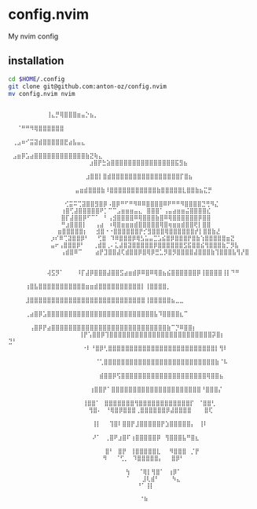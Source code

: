 # config.nvim

My nvim config

## installation

```bash
cd $HOME/.config
git clone git@github.com:anton-oz/config.nvim
mv config.nvim nvim
```


                      ⠀⠀⠀⠀⠀⠀⠀⠀⠀⢸⣄⡛⢿⣿⣿⣿⣶⣤⡑⣦⡀⠀⠀⠀⠀⠀⠀⠀⠀⠀⠀⠀⠀⠀⠀⠀⠀⠀⠀⠀⠀⠀⠀⠀⠀⠀⠀⠀⠀⠀⠀⠀⠀⠀⠀
                              ⠀⠀⠈⠛⠛⠻⢿⣿⣿⣿⣿⣿⣿⠀⠀⠀⠀⠀⠀⠀⠀⠀⠀⠀⠀⠀⠀⠀⠀⠀⠀⠀⠀⠀⠀⠀⠀⠀⠀⠀⠀⠀⠀⠀⠀⠀⠀
                             ⠀⢀⣠⠶⠊⣭⣽⣾⣿⣿⣿⣿⣿⣟⣴⣧⣤⣄⠀⠀⠀⠀⠀⠀⠀⠀⠀⠀⠀⠀⠀⠀⠀⠀⠀⠀⠀⠀⠀⠀⠀⠀⠀⠀⠀⠀⠀⠀
                           ⠀⣠⣶⡿⣡⣴⣿⣿⣿⣿⣿⣿⣿⣿⣿⣿⣿⣿⣷⣝⢷⣄⠀⠀⠀⠀⠀⠀⠀⠀⠀⠀⠀⠀⠀⠀⠀⠀⠀⠀⠀⠀⠀⠀⠀⠀⠀⠀⠀⠀
                           ⣰⣿⡟⣓⣵⣿⣿⣿⣿⣿⣿⣿⣿⣿⣿⣿⣿⣿⣿⣿⣯⣻⣦ ⠀⠀⠀⠀⠀⠀⠀⠀⠀⠀⠀⠀⠀⠀⠀⠀⠀⠀⠀⠀⠀⠀⠀⠀⠀⠀
                          ⣰⣿⣿⡇⣿⣾⣿⣿⣿⣿⣿⣿⣿⣿⣿⣿⣿⣿⣿⣿⣿⣿⡏⣿⣦      ⠀⠀⠀⠀⠀ ⠀ ⠀⠀⠀⠀⠀⠀⠀⠀⠀⠀⠀⠀
                       ⣤⣶⣾⣿⣿⣿⣷⠸⣿⣿⣿⣿⣿⣿⣿⣿⣿⣿⣿⣷⣿⣿⣿⣿⣿⣇⣿⣿⣷⣦⣍⡛           ⠀⠀⠀⠀⠀⠀⠀⠀⠀⠀⠀
                    ⢊⣭⠭⢉⣽⣿⣿⣻⣿⡿⠠⣿⡿⠛⠋⠛⠻⠿⠿⣿⣿⣿⣿⠿⠟⠛⠛⠻⣿⣿⣿⣿⣙⢛⠻⣌                     
                   ⢰⣿⢋⣼⣿⣿⣿⣿⣿⠟⡁⠉⠉⣠⣶⣶⣶⣤⣄⠀⣿⣿⣿⠁⢠⣤⣴⣶⣶⣬⣿⣿⣿⣿⣎                       
                   ⣿⡏⣼⣿⣿⡿⠋⠉⠁⠀⠃⢠⣺⣿⣿⣿⣿⠿⢿⣿⣿⣿⣷⣿⠿⢿⣿⣿⣿⣿⣿⣿⡿⣿⣿                       
                   ⠛⣰⣿⣿⣿⡇⠀⠀⢠⣴⠀⠰⢿⣿⣶⣶⣶⣾⣿⣿⣿⣿⣿⢿⣿⢶⣶⣶⣾⣿⣿⢟⡇⣿⣿                       
                  ⣶⣿⣿⣿⣿⣿⡆⠀⠀⣺⣿⠐⠐⣿⣿⣿⣿⣿⣿⡟⡊⣻⣿⣿⣿⢿⣿⣿⣿⣿⣿⣿⡞⡇⣿⣿⣷⣜                     
                ⡰⠎⠿⢉⣽⣿⣿⡿⠃⠀⠀⢋⣿⠀⠹⠿⣿⣿⣿⡿⢿⣣⣥⣤⣉⣡⣮⣿⡿⣿⣿⣿⡟⣿⣷⢱⣿⣿⣿⣿⣿⣶⣝                  
                ⣤⠖⢠⣿⣿⣿⡿⠃⠀⠀⢀⣾⣿⢀⠄⣅⣼⣿⣽⣿⣿⣿⣿⣿⡿⣿⣿⣿⣿⣿⣿⣫⣯⣿⣿⣮⢻⣿⣿⣿⣷⡉⡻⣧                 
        ⠀⠀⠀⠀⠀⠀⠀⠀⠀⢠⣾⣿⠿⠉⠀⠀⠀⣴⡟⣹⣿⣿⣼⢏⣾⣿⣿⡿⣿⢿⡿⣛⣁⡻⣿⡻⣿⣿⣿⣿⣼⣿⣿⣿⣷⢹⣿⣿⣿⣧⢻⡜⣿   ⠀⠀⠀⠀         
        ⠀⠀⠀⠀⠀⠀⠀⠀⠀⢼⣫⡻⠁⠀⠀⠀⠸⡏⣼⡿⣿⣿⣿⣼⣿⣿⣫⣴⣶⣾⡿⠿⣿⠿⢿⣿⣦⣮⣿⣿⣿⣿⣿⣿⡿⢸⣿⣿⣿⣿⢸⡇⠙⠛⠀⠀⠀⠀⠀⠀         
        ⠀⠀⠀⠀⠀⠀⠀⠀⠀    ⠀⠀⠀⠀⢰⣿⣧⣿⣿⣿⣿⣿⣿⣿⣿⣿⣿⣿⣶⣶⣾⣿⣿⣿⣿⣿⣿⣿⣿⣿⣿⡇⢸⣿⣿⣿⣿⡀⠀⠀⠀⠀⠀⠀⠀⠀          
        ⠀⠀⠀⠀⠀⠀⠀⠀⠀    ⠀⠀⠀⠀⣸⣿⣿⣿⣿⣿⣿⣿⣿⣿⣿⣿⣿⣿⣿⣿⣿⣿⣿⣿⣿⣿⣿⣿⣿⣿⣿⣿⢸⣿⣿⣿⣿⣿⣦⣀⣀⠀⠀⠀⠀           
        ⠀⠀⠀⠀⠀⠀⠀⠀   ⠀⠀⠀⠀⢀⣴⣿⡿⣡⣿⣿⣿⣿⣿⣿⣿⣿⣿⣿⣿⣿⣿⣿⣿⣿⣿⣿⣿⣿⣿⣿⣿⣿⣿⣧⠹⣿⣿⣿⣿⣆⠉⠀⠀⠀⠀⠀⠀⠀⠀⠀⠀⠀⠀⠀⠀⠀⠀
        ⠀⠀⠀⠀⠀⠀⠀  ⠀⠀⠀⠀⠀⢠⣿⡿⡟⣴⣿⣿⣿⣿⣿⣿⣿⣿⣿⣿⣿⣿⣿⣿⣿⣿⣿⣿⣿⣿⣿⣿⣿⣿⣿⣿⣿⣷⠉⡙⠿⣿⣿⡆⠀⠀⠀⠀⠀⠀⠀⠀⠀⠀⠀⠀⠀⠀⠀⠀
        ⠀⠀⠀⠀⠀    ⠀⠀⠀⠀⠀⢸⡟⢡⣿⣿⡿⢹⣿⣿⣿⣿⣿⣿⣿⣿⣿⣿⣿⣿⣿⣿⣿⣿⣿⣿⣿⣿⣿⣿⣿⣿⡽⣿⡆   ⣙⠃⠀⠀⠀⠀⠀⠀⠀⠀⠀⠀⠀⠀⠀⠀⠀⠀
        ⠀⠀⠀⠀⠀⠀⠀⠀⠀⠀⠀⠀⠀⠀⠐⠇⠘⣿⡿⢃⣿⣿⣿⣿⣿⣿⣿⣿⣿⣿⣿⣿⣿⣿⣿⣿⣿⣿⣿⣿⣿⣿⣿⣿⣿⡇⢻⠇       ⠀⠀⠀⠀⠀⠀⠀⠀⠀⠀⠀⠀⠀⠀
        ⠀⠀⠀⠀⠀⠀⠀⠀⠀⠀⠀⠀⠀⠀⠀⠀⠀⠈⢁⣿⣿⣿⣿⣿⣿⣿⣿⣿⣿⣿⣿⣿⣿⣿⣿⣿⣿⣿⣿⣿⣿⣿⣿⣿⣿⣷⠈⠧         ⠀⠀⠀⠀⠀⠀⠀⠀⠀⠀⠀⠀
        ⠀⠀⠀⠀⠀⠀⠀⠀⠀⠀⠀⠀⠀⠀⠀⠀⠀⠀⣾⣿⣿⡿⢫⣿⣿⣿⣿⣿⣿⣿⣿⣿⣿⣿⣿⣿⣿⣿⣿⣿⣿⣿⣿⢿⣿⣿⣦            ⠀⠀⠀⠀⠀⠀⠀⠀⠀⠀
        ⠀⠀⠀⠀⠀⠀     ⠀⠀⠀⠀  ⢰⣿⣿⡟⠁⣿⣿⣿⣿⣿⣿⣿⣿⣿⣿⣿⣿⣿⣿⣿⣿⣿⣿⣿⣿⣿⠘⣿⣿⣿⡌           ⠀⠀⠀⠀⠀⠀⠀⠀⠀⠀
                        ⠀⢸⣿⣿⠁⠀⣿⣿⣿⣿⣿⣿⣿⢻⣿⣿⣿⣿⣿⣿⣿⣿⣿⣿⣿⣿⡏⠀⠈⣿⣿⢃                     
                      ⠀⠀⠀⠀⢻⣿⠄⠀⠘⢿⣿⡿⣿⣿⣿⢀⣿⣿⣿⣿⣿⣿⡿⣼⣿⣿⣿⣿⠀⠀⠀⣿⢏               ⠀⠀⠀⠀⠀⠀⠀
                       ⠀⠀⠀⠀⢸⡇⠀⠀⢹⣿⠇⣿⣿⡟⣸⣿⣿⣿⣿⣿⡟⣱⣿⣿⣿⣿⣿⡄⠀⢸⠇                     ⠀⠀
                       ⠀⠀⠀⠀⠜⠁⠀⢀⣿⠟⣰⣿⠏⢰⣿⣿⣿⣿⣿⡿⠀⢻⣿⣿⣿⣧⠛⣿⣆                  ⠀⠀⠀⠀⠀⠀⠀
                       ⠀⠀⠀⠀⠀⠀⠀⣿⠃⠀⣿⡟⠀⢸⣿⣿⣿⣿⣿⣇⠀⠀⠻⣿⣿⣿⠀⡈⡟                         
                          ⠀⠀⠀⠀⠻⠀⠀⠈⢋⡀⠀⠹⣿⣿⣿⣿⣿⡄⠀⠀⣿⡿⠃⠀                      ⠀⠀⠀⠀⠀
                      ⠀⠀⠀  ⠀⠀⠀⠀⠀⠀⠀⠀⢳⠀⠀⠈⢿⡇⢻⣿⠁⠀⢰⡿⠁                             
                     ⠀⠀⠀    ⠀⠀⠀⠀⠀⠀⠀⠈⠀⠀⠀⣸⢇⣾⠃⠀⠀⠀⠳⣄                             
                   ⠀⠀⠀⠀⠀      ⠀ ⠀⠀⠀⠀⠀⠀⠘⠁⢸⡇⠀⠀⠀⠀            ⠀⠀⠀⠀        ⠀⠀⠀⠀⠀⠀⠀
                                  ⠀⠀⠀⠀⠀⠀⠈⠷                                   
